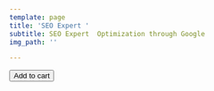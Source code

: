 ```yaml
---
template: page
title: 'SEO Expert '
subtitle: SEO Expert  Optimization through Google
img_path: ''

---
```

<button class="snipcart-add-item"
data-item-id="ExpertSEO"
data-item-price="599.95"
data-item-url="https://luxovostudios-43b14.netlify.com/SEO-Expert/"
data-item-description="Expert SEO Site Optimization"
data-item-image=""
data-item-name="Expert SEO"> Add to cart </button>